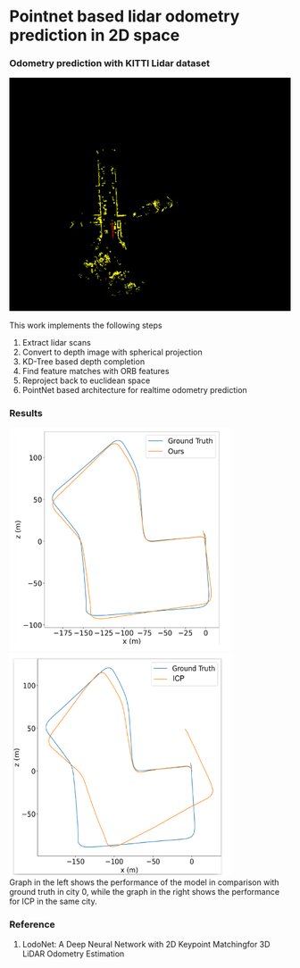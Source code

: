 # Pointnet based lidar odometry prediction in 2D space

### Odometry prediction with KITTI Lidar dataset

![gesture detection](odom.gif)

This work implements the following steps
1. Extract lidar scans
2. Convert to depth image with spherical projection
3. KD-Tree based depth completion
4. Find feature matches with ORB features
5. Reproject back to euclidean space 
3. PointNet based architecture for realtime odometry prediction

### Results

<div align="left">
  <img src="model_output.png" alt="Image 1" width="400" height="400" style="margin-right: 20px;">
  <img src="icp_output.png" alt="Image 2" width="400" height="400">
</div>
Graph in the left shows the performance of the model in comparison with ground truth in city 0, while the graph in the right shows the performance for ICP in the same city.

### Reference
1. LodoNet: A Deep Neural Network with 2D Keypoint Matchingfor 3D LiDAR Odometry Estimation

